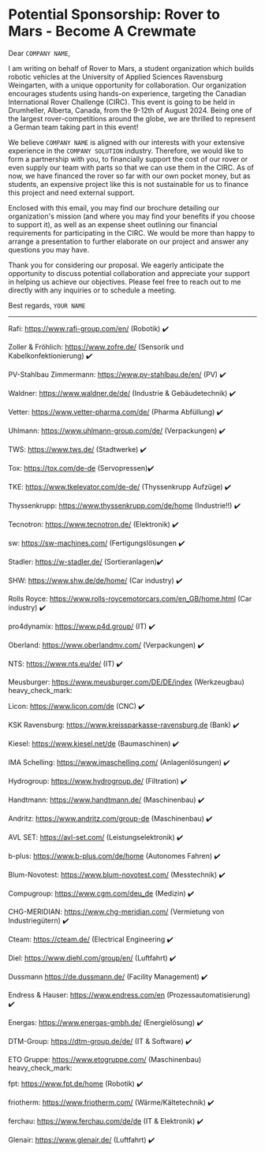 # Potential Sponsorship: Rover to Mars - Become A Crewmate

Dear `COMPANY NAME`,

I am writing on behalf of Rover to Mars, a student organization which builds robotic vehicles at the University of Applied Sciences Ravensburg Weingarten, with a unique opportunity for collaboration. Our organization encourages students using hands-on experience, targeting the Canadian International Rover Challenge (CIRC). This event is going to be held in Drumheller, Alberta, Canada, from the 9-12th of August 2024. Being one of the largest rover-competitions around the globe, we are thrilled to represent a German team taking part in this event!

We believe `COMPANY NAME` is aligned with our interests with your extensive experience in the `COMPANY SOLUTION` industry. Therefore, we would like to form a partnership with you, to financially support the cost of our rover or even supply our team with parts so that we can use them in the CIRC. As of now, we have financed the rover so far with our own pocket money, but as students, an expensive project like this is not sustainable for us to finance this project and need external support.

Enclosed with this email, you may find our brochure detailing our organization's mission (and where you may find your benefits if you choose to support it), as well as an expense sheet outlining our financial requirements for participating in the CIRC. We would be more than happy to arrange a presentation to further elaborate on our project and answer any questions you may have.

Thank you for considering our proposal. We eagerly anticipate the opportunity to discuss potential collaboration and appreciate your support in helping us achieve our objectives.
Please feel free to reach out to me directly with any inquiries or to schedule a meeting.

Best regards,
`YOUR NAME`

---

Rafi: https://www.rafi-group.com/en/ (Robotik) :heavy_check_mark:

Zoller & Fröhlich: https://www.zofre.de/ (Sensorik und Kabelkonfektionierung) :heavy_check_mark:

PV-Stahlbau Zimmermann: https://www.pv-stahlbau.de/en/ (PV) :heavy_check_mark:

Waldner: https://www.waldner.de/de/ (Industrie & Gebäudetechnik) :heavy_check_mark:

Vetter: https://www.vetter-pharma.com/de/ (Pharma Abfüllung) :heavy_check_mark:

Uhlmann: https://www.uhlmann-group.com/de/ (Verpackungen) :heavy_check_mark:

TWS: https://www.tws.de/ (Stadtwerke) :heavy_check_mark:

Tox: https://tox.com/de-de (Servopressen):heavy_check_mark:

TKE: https://www.tkelevator.com/de-de/ (Thyssenkrupp Aufzüge) :heavy_check_mark:

Thyssenkrupp: https://www.thyssenkrupp.com/de/home (Industrie!!) :heavy_check_mark:

Tecnotron: https://www.tecnotron.de/ (Elektronik) :heavy_check_mark:

sw: https://sw-machines.com/ (Fertigungslösungen :heavy_check_mark:

Stadler: https://w-stadler.de/ (Sortieranlagen):heavy_check_mark:

SHW: https://www.shw.de/de/home/ (Car industry) :heavy_check_mark:

Rolls Royce: https://www.rolls-roycemotorcars.com/en_GB/home.html (Car industry) :heavy_check_mark:

pro4dynamix: https://www.p4d.group/ (IT) :heavy_check_mark:

Oberland: https://www.oberlandmv.com/ (Verpackungen) :heavy_check_mark:

NTS: https://www.nts.eu/de/ (IT) :heavy_check_mark:

Meusburger: https://www.meusburger.com/DE/DE/index (Werkzeugbau) heavy_check_mark:

Licon: https://www.licon.com/de (CNC) :heavy_check_mark:

KSK Ravensburg: https://www.kreissparkasse-ravensburg.de (Bank) :heavy_check_mark:

Kiesel: https://www.kiesel.net/de (Baumaschinen) :heavy_check_mark:

IMA Schelling: https://www.imaschelling.com/ (Anlagenlösungen) :heavy_check_mark:

Hydrogroup: https://www.hydrogroup.de/ (Filtration) :heavy_check_mark:

Handtmann: https://www.handtmann.de/ (Maschinenbau) :heavy_check_mark:

Andritz: https://www.andritz.com/group-de (Maschinenbau) :heavy_check_mark:

AVL SET: https://avl-set.com/ (Leistungselektronik) :heavy_check_mark:

b-plus: https://www.b-plus.com/de/home (Autonomes Fahren) :heavy_check_mark:

Blum-Novotest: https://www.blum-novotest.com/ (Messtechnik) :heavy_check_mark:

Compugroup: https://www.cgm.com/deu_de (Medizin) :heavy_check_mark:

CHG-MERIDIAN: https://www.chg-meridian.com/ (Vermietung von Industriegütern) :heavy_check_mark:

Cteam: https://cteam.de/ (Electrical Engineering :heavy_check_mark:

Diel: https://www.diehl.com/group/en/ (Luftfahrt) :heavy_check_mark:

Dussmann https://de.dussmann.de/ (Facility Management) :heavy_check_mark:

Endress & Hauser: https://www.endress.com/en (Prozessautomatisierung) :heavy_check_mark:

Energas: https://www.energas-gmbh.de/ (Energielösung) :heavy_check_mark:

DTM-Group: https://dtm-group.de/de/ (IT & Software) :heavy_check_mark:

ETO Gruppe: https://www.etogruppe.com/ (Maschinenbau) heavy_check_mark:

fpt: https://www.fpt.de/home (Robotik) :heavy_check_mark:

friotherm: https://www.friotherm.com/ (Wärme/Kältetechnik) :heavy_check_mark:

ferchau: https://www.ferchau.com/de/de (IT & Elektronik) :heavy_check_mark:

Glenair: https://www.glenair.de/ (Luftfahrt) :heavy_check_mark:



